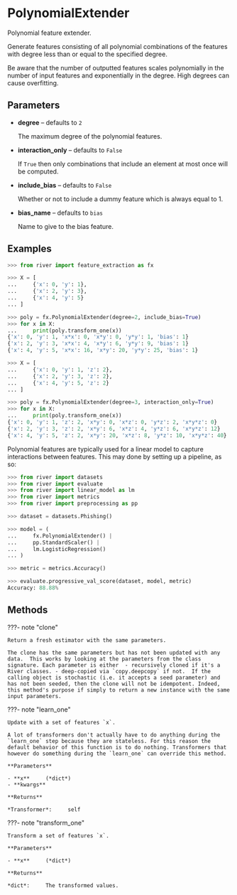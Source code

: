 # PolynomialExtender

Polynomial feature extender.

Generate features consisting of all polynomial combinations of the features with degree less than or equal to the specified degree. 

Be aware that the number of outputted features scales polynomially in the number of input features and exponentially in the degree. High degrees can cause overfitting.

## Parameters

- **degree** – defaults to `2`

    The maximum degree of the polynomial features.

- **interaction_only** – defaults to `False`

    If `True` then only combinations that include an element at most once will be computed.

- **include_bias** – defaults to `False`

    Whether or not to include a dummy feature which is always equal to 1.

- **bias_name** – defaults to `bias`

    Name to give to the bias feature.



## Examples

```python
>>> from river import feature_extraction as fx

>>> X = [
...     {'x': 0, 'y': 1},
...     {'x': 2, 'y': 3},
...     {'x': 4, 'y': 5}
... ]

>>> poly = fx.PolynomialExtender(degree=2, include_bias=True)
>>> for x in X:
...     print(poly.transform_one(x))
{'x': 0, 'y': 1, 'x*x': 0, 'x*y': 0, 'y*y': 1, 'bias': 1}
{'x': 2, 'y': 3, 'x*x': 4, 'x*y': 6, 'y*y': 9, 'bias': 1}
{'x': 4, 'y': 5, 'x*x': 16, 'x*y': 20, 'y*y': 25, 'bias': 1}

>>> X = [
...     {'x': 0, 'y': 1, 'z': 2},
...     {'x': 2, 'y': 3, 'z': 2},
...     {'x': 4, 'y': 5, 'z': 2}
... ]

>>> poly = fx.PolynomialExtender(degree=3, interaction_only=True)
>>> for x in X:
...     print(poly.transform_one(x))
{'x': 0, 'y': 1, 'z': 2, 'x*y': 0, 'x*z': 0, 'y*z': 2, 'x*y*z': 0}
{'x': 2, 'y': 3, 'z': 2, 'x*y': 6, 'x*z': 4, 'y*z': 6, 'x*y*z': 12}
{'x': 4, 'y': 5, 'z': 2, 'x*y': 20, 'x*z': 8, 'y*z': 10, 'x*y*z': 40}

```

Polynomial features are typically used for a linear model to capture interactions between
features. This may done by setting up a pipeline, as so:

```python
>>> from river import datasets
>>> from river import evaluate
>>> from river import linear_model as lm
>>> from river import metrics
>>> from river import preprocessing as pp

>>> dataset = datasets.Phishing()

>>> model = (
...     fx.PolynomialExtender() |
...     pp.StandardScaler() |
...     lm.LogisticRegression()
... )

>>> metric = metrics.Accuracy()

>>> evaluate.progressive_val_score(dataset, model, metric)
Accuracy: 88.88%
```

## Methods

???- note "clone"

    Return a fresh estimator with the same parameters.

    The clone has the same parameters but has not been updated with any data.  This works by looking at the parameters from the class signature. Each parameter is either  - recursively cloned if it's a River classes. - deep-copied via `copy.deepcopy` if not.  If the calling object is stochastic (i.e. it accepts a seed parameter) and has not been seeded, then the clone will not be idempotent. Indeed, this method's purpose if simply to return a new instance with the same input parameters.

    
???- note "learn_one"

    Update with a set of features `x`.

    A lot of transformers don't actually have to do anything during the `learn_one` step because they are stateless. For this reason the default behavior of this function is to do nothing. Transformers that however do something during the `learn_one` can override this method.

    **Parameters**

    - **x**     (*dict*)    
    - **kwargs**    
    
    **Returns**

    *Transformer*:     self
    
???- note "transform_one"

    Transform a set of features `x`.

    **Parameters**

    - **x**     (*dict*)    
    
    **Returns**

    *dict*:     The transformed values.
    
